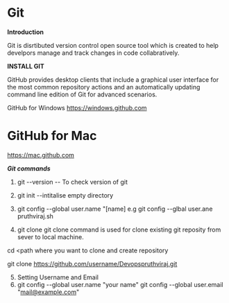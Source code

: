 # Git
**Introduction**

Git is disrtibuted version control open source tool which is created to help develpors manage and track changes in code collabratively.

**INSTALL GIT**

GitHub provides desktop clients that include a graphical user
interface for the most common repository actions and an automatically updating command line edition of Git for advanced scenarios.

GitHub for Windows
https://windows.github.com

 # GitHub for Mac
https://mac.github.com

***Git commands***

1) git --version -- To check version of git

2) git init --intitalise empty directory

3) git config --global user.name "[name] 
e.g git config --glbal user.ane pruthviraj.sh
  
4) git clone 
 git clone command is used for clone existing git reposity from sever to local machine.
 
 cd <path where you want to clone and create repository
 
  git clone https://github.com/username/Devopspruthviraj.git
  
5) Setting Username and Email
6) 
   git config --global user.name "your name"
   git config --global user.email "mail@example.com"
   
